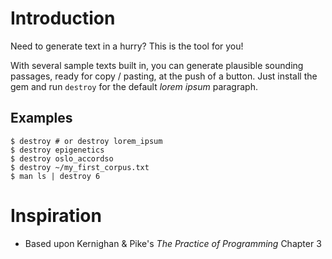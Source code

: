 Introduction
===

Need to generate text in a hurry?  This is the tool for you!

With several sample texts built in, you can generate plausible sounding
passages, ready for copy / pasting, at the push of a button.  Just install the
gem and run `destroy` for the default *lorem ipsum* paragraph.

Examples
---

    $ destroy # or destroy lorem_ipsum
    $ destroy epigenetics
    $ destroy oslo_accordso
    $ destroy ~/my_first_corpus.txt
    $ man ls | destroy 6

Inspiration
===
* Based upon Kernighan & Pike's *The Practice of Programming* Chapter 3
